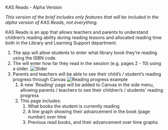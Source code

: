 KAS Reads - Alpha Version

*This version of the brief includes only features that will be included in the alpha version of KAS Reads, not everything.*

KAS Reads is an app that allows teachers and parents to understand children’s reading ability during reading lessons and allocated reading time both in the Library and Learning Support department.

1. The app will allow students to enter what library book they’re reading using the ISBN code.
2. The will enter how far they read in the session (e.g. pages 2 - 10) using a slider.
![Slider](goo.gl/GEADsD)
3. Parents and teachers will be able to see their child’s / student’s reading progress through Canvas 
![Reading progress example](goo.gl/2oUipU)
    1. A new ‘Reading’ page will be added to Canvas in the side menu, allowing parents / teachers to see their children’s / students’ reading progress 
    2. This page includes: 
        1. What books the student is currently reading 
        2. A line graph showing their advancement in the book (page number) over time 
        3. Previous read books, and their advancement over time graphs